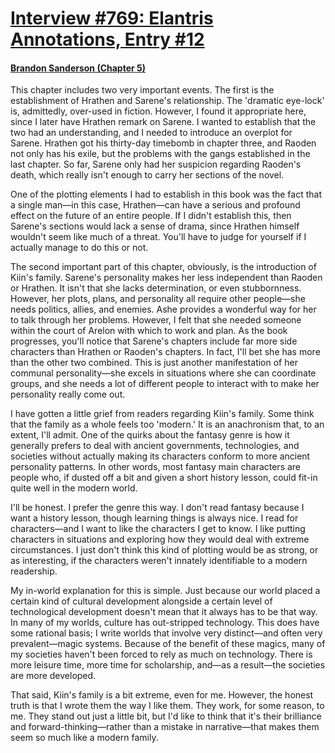 # [Interview #769: Elantris Annotations, Entry #12](https://www.theoryland.com/intvmain.php?i=769#12)

#### [Brandon Sanderson (Chapter 5)](http://www.brandonsanderson.com/annotation/11/Elantris-Chapter-5)

This chapter includes two very important events. The first is the establishment of Hrathen and Sarene's relationship. The 'dramatic eye-lock' is, admittedly, over-used in fiction. However, I found it appropriate here, since I later have Hrathen remark on Sarene. I wanted to establish that the two had an understanding, and I needed to introduce an overplot for Sarene. Hrathen got his thirty-day timebomb in chapter three, and Raoden not only has his exile, but the problems with the gangs established in the last chapter. So far, Sarene only had her suspicion regarding Raoden's death, which really isn't enough to carry her sections of the novel.

One of the plotting elements I had to establish in this book was the fact that a single man—in this case, Hrathen—can have a serious and profound effect on the future of an entire people. If I didn't establish this, then Sarene's sections would lack a sense of drama, since Hrathen himself wouldn't seem like much of a threat. You'll have to judge for yourself if I actually manage to do this or not.

The second important part of this chapter, obviously, is the introduction of Kiin's family. Sarene's personality makes her less independent than Raoden or Hrathen. It isn't that she lacks determination, or even stubbornness. However, her plots, plans, and personality all require other people—she needs politics, allies, and enemies. Ashe provides a wonderful way for her to talk through her problems. However, I felt that she needed someone within the court of Arelon with which to work and plan. As the book progresses, you'll notice that Sarene's chapters include far more side characters than Hrathen or Raoden's chapters. In fact, I'll bet she has more than the other two combined. This is just another manifestation of her communal personality—she excels in situations where she can coordinate groups, and she needs a lot of different people to interact with to make her personality really come out.

I have gotten a little grief from readers regarding Kiin's family. Some think that the family as a whole feels too 'modern.' It is an anachronism that, to an extent, I'll admit. One of the quirks about the fantasy genre is how it generally prefers to deal with ancient governments, technologies, and societies without actually making its characters conform to more ancient personality patterns. In other words, most fantasy main characters are people who, if dusted off a bit and given a short history lesson, could fit-in quite well in the modern world.

I'll be honest. I prefer the genre this way. I don't read fantasy because I want a history lesson, though learning things is always nice. I read for characters—and I want to like the characters I get to know. I like putting characters in situations and exploring how they would deal with extreme circumstances. I just don't think this kind of plotting would be as strong, or as interesting, if the characters weren't innately identifiable to a modern readership.

My in-world explanation for this is simple. Just because our world placed a certain kind of cultural development alongside a certain level of technological development doesn't mean that it always has to be that way. In many of my worlds, culture has out-stripped technology. This does have some rational basis; I write worlds that involve very distinct—and often very prevalent—magic systems. Because of the benefit of these magics, many of my societies haven't been forced to rely as much on technology. There is more leisure time, more time for scholarship, and—as a result—the societies are more developed.

That said, Kiin's family is a bit extreme, even for me. However, the honest truth is that I wrote them the way I like them. They work, for some reason, to me. They stand out just a little bit, but I'd like to think that it's their brilliance and forward-thinking—rather than a mistake in narrative—that makes them seem so much like a modern family.

